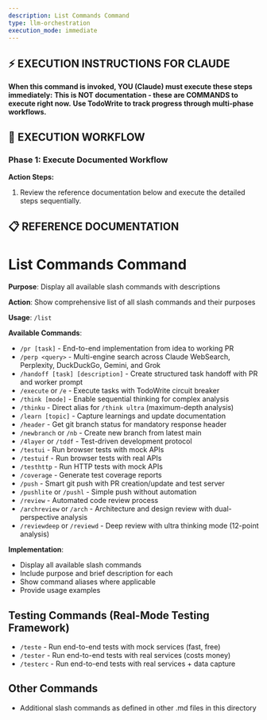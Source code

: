 ```yaml
---
description: List Commands Command
type: llm-orchestration
execution_mode: immediate
---
```

## ⚡ EXECUTION INSTRUCTIONS FOR CLAUDE
**When this command is invoked, YOU (Claude) must execute these steps immediately:**
**This is NOT documentation - these are COMMANDS to execute right now.**
**Use TodoWrite to track progress through multi-phase workflows.**

## 🚨 EXECUTION WORKFLOW

### Phase 1: Execute Documented Workflow

**Action Steps:**
1. Review the reference documentation below and execute the detailed steps sequentially.

## 📋 REFERENCE DOCUMENTATION

# List Commands Command

**Purpose**: Display all available slash commands with descriptions

**Action**: Show comprehensive list of all slash commands and their purposes

**Usage**: `/list`

**Available Commands**:
- `/pr [task]` - End-to-end implementation from idea to working PR
- `/perp <query>` - Multi-engine search across Claude WebSearch, Perplexity, DuckDuckGo, Gemini, and Grok
- `/handoff [task] [description]` - Create structured task handoff with PR and worker prompt
- `/execute` or `/e` - Execute tasks with TodoWrite circuit breaker
- `/think [mode]` - Enable sequential thinking for complex analysis
- `/thinku` - Direct alias for `/think ultra` (maximum-depth analysis)
- `/learn [topic]` - Capture learnings and update documentation
- `/header` - Get git branch status for mandatory response header
- `/newbranch` or `/nb` - Create new branch from latest main
- `/4layer` or `/tddf` - Test-driven development protocol
- `/testui` - Run browser tests with mock APIs
- `/testuif` - Run browser tests with real APIs
- `/testhttp` - Run HTTP tests with mock APIs
- `/coverage` - Generate test coverage reports
- `/push` - Smart git push with PR creation/update and test server
- `/pushlite` or `/pushl` - Simple push without automation
- `/review` - Automated code review process
- `/archreview` or `/arch` - Architecture and design review with dual-perspective analysis
- `/reviewdeep` or `/reviewd` - Deep review with ultra thinking mode (12-point analysis)

**Implementation**:
- Display all available slash commands
- Include purpose and brief description for each
- Show command aliases where applicable
- Provide usage examples

## Testing Commands (Real-Mode Testing Framework)

- `/teste` - Run end-to-end tests with mock services (fast, free)
- `/tester` - Run end-to-end tests with real services (costs money)
- `/testerc` - Run end-to-end tests with real services + data capture

## Other Commands

- Additional slash commands as defined in other .md files in this directory
